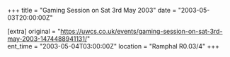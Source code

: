 +++
title = "Gaming Session on Sat 3rd May 2003"
date = "2003-05-03T20:00:00Z"

[extra]
original = "https://uwcs.co.uk/events/gaming-session-on-sat-3rd-may-2003-1474488941131/"    
ent_time = "2003-05-04T03:00:00Z"
location = "Ramphal R0.03/4"
+++



